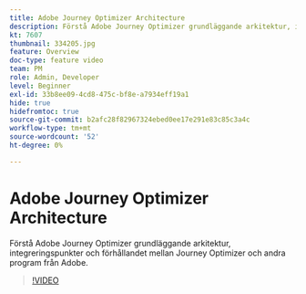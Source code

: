 ```yaml
---
title: Adobe Journey Optimizer Architecture
description: Förstå Adobe Journey Optimizer grundläggande arkitektur, integreringspunkter och förhållandet mellan Journey Optimizer och andra program från Adobe.
kt: 7607
thumbnail: 334205.jpg
feature: Overview
doc-type: feature video
team: PM
role: Admin, Developer
level: Beginner
exl-id: 33b8ee09-4cd8-475c-bf8e-a7934eff19a1
hide: true
hidefromtoc: true
source-git-commit: b2afc28f82967324ebed0ee17e291e83c85c3a4c
workflow-type: tm+mt
source-wordcount: '52'
ht-degree: 0%

---
```


# Adobe Journey Optimizer Architecture

Förstå Adobe Journey Optimizer grundläggande arkitektur, integreringspunkter och förhållandet mellan Journey Optimizer och andra program från Adobe.

>[!VIDEO](https://video.tv.adobe.com/v/334205?quality=12&learn=on)
